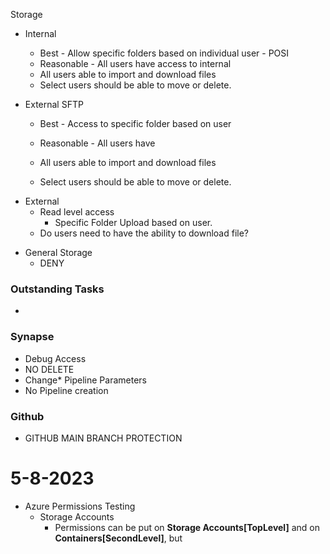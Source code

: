 Storage
- Internal
	- Best - Allow specific folders based on individual user - POSI
	- Reasonable - All users have access to internal
	
	* All users able to import and download files
	- Select users should be able to move or delete.

* External SFTP 
	* Best - Access to specific folder based on user
	* Reasonable - All users have 

	* All users able to import and download files
	- Select users should be able to move or delete.

- External 
	* Read level access
		* Specific Folder Upload based on user.
	* Do users need to have the ability to download file?

* General Storage
	* DENY

### Outstanding Tasks
* 


### Synapse
* Debug Access
* NO DELETE
* Change* Pipeline Parameters
* No Pipeline creation

### Github
* GITHUB MAIN BRANCH PROTECTION



# 5-8-2023
* Azure Permissions Testing
	* Storage Accounts
		* Permissions can be put on **Storage Accounts[TopLevel]** and on **Containers[SecondLevel]**, but 